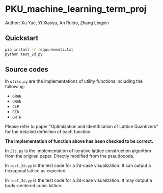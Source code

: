 # PKU_machine_learning_term_proj

Author: Xu Yue, Yi Xiaoyu, An Ruibo, Zhang Lingxin

## Quickstart

```bash
pip install -r requirements.txt
python test_2d.py
```

## Source codes

In `utils.py` are the implementations of utility functions including the following:

- `GRAN`
- `URAN`
- `CLP`
- `RED`
- `ORTH`
  
Please refer to paper "Optimization and Identification of Lattice Quantizers" for the detailed definition of each function.

**The implementation of function above has been checked to be correct.**

In `ilc.py` is the implementation of iterative lattice construction algorithm from the original paper. Directly modified from the pseudocode. 

In `test_2d.py` is the test code for a 2d-case visualization. It can output a hexagonal lattice as expected. 

In `test_3d.py` is the test code for a 3d-case visualization. It may output a body-centered cubic lattice. 
